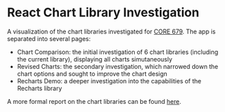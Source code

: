 # React Chart Library Investigation

A visualization of the chart libraries investigated for [CORE 679](https://heilatech.atlassian.net/browse/CORE-679). The app is separated into several pages:
- Chart Comparison: the initial investigation of 6 chart libraries (including the current library), displaying all charts simutaneously
- Revised Charts: the secondary investigation, which narrowed down the chart options and sought to improve the chart design
- Recharts Demo: a deeper investigation into the capabilities of the Recharts library

A more formal report on the chart libraries can be found [here](https://heilatech.atlassian.net/wiki/spaces/EN/pages/2087616548/ReactJS+Chart+libraries).
